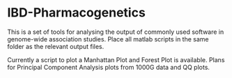 # IBD-Pharmacogenetics

This is a set of tools for analysing the output of commonly used software in genome-wide association studies. Place all matlab scripts in the same folder as the relevant output files.

Currently a script to plot a Manhattan Plot and Forest Plot is available. Plans for Principal Component Analysis plots from 1000G data and QQ plots.
